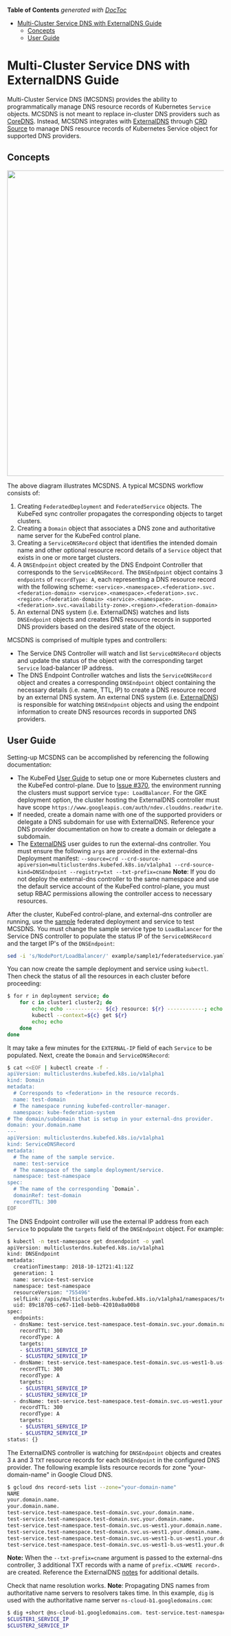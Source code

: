 <!-- START doctoc generated TOC please keep comment here to allow auto update -->
<!-- DON'T EDIT THIS SECTION, INSTEAD RE-RUN doctoc TO UPDATE -->
**Table of Contents**  *generated with [DocToc](https://github.com/thlorenz/doctoc)*

- [Multi-Cluster Service DNS with ExternalDNS Guide](#multi-cluster-service-dns-with-externaldns-guide)
  - [Concepts](#concepts)
  - [User Guide](#user-guide)

<!-- END doctoc generated TOC please keep comment here to allow auto update -->

# Multi-Cluster Service DNS with ExternalDNS Guide

Multi-Cluster Service DNS (MCSDNS) provides the ability to programmatically manage DNS resource records of Kubernetes
`Service` objects. MCSDNS is not meant to replace in-cluster DNS providers such as [CoreDNS](https://coredns.io/).
Instead, MCSDNS integrates with [ExternalDNS](https://github.com/kubernetes-incubator/external-dns) through
[CRD Source](https://github.com/kubernetes-incubator/external-dns/blob/master/docs/contributing/crd-source.md) to manage
DNS resource records of Kubernetes Service object for supported DNS providers.

## Concepts

<p align="center"><img src="./images/servicedns-with-externaldns.png" width="711"></p>

The above diagram illustrates MCSDNS. A typical MCSDNS workflow consists of:

1. Creating `FederatedDeployment` and `FederatedService` objects. The KubeFed sync
   controller propagates the corresponding objects to target clusters.
2. Creating a `Domain` object that associates a DNS zone and authoritative name server for the KubeFed control plane.
3. Creating a `ServiceDNSRecord` object that identifies the intended domain name and other optional resource
   record details of a `Service` object that exists in one or more target clusters.
4. A `DNSEndpoint` object created by the DNS Endpoint Controller that corresponds to the `ServiceDNSRecord`. The
   `DNSEndpoint` object contains 3 `endpoints` of `recordType: A`, each representing a DNS resource record with the
   following scheme:
   `<service>.<namespace>.<federation>.svc.<federation-domain> <service>.<namespace>.<federation>.svc.<region>.<federation-domain> <service>.<namespace>.<federation>.svc.<availability-zone>.<region>.<federation-domain>`
5. An external DNS system (i.e. ExternalDNS) watches and lists `DNSEndpoint` objects and creates DNS resource records
   in supported DNS providers based on the desired state of the object.

MCSDNS is comprised of multiple types and controllers:

- The Service DNS Controller will watch and list `ServiceDNSRecord` objects and update the status of the object with the
  corresponding target `Service` load-balancer IP address.
- The DNS Endpoint Controller watches and lists the `ServiceDNSRecord` object and creates a corresponding `DNSEndpoint`
  object containing the necessary details (i.e. name, TTL, IP) to create a DNS resource record by an external DNS system.
  An external DNS system (i.e. [ExternalDNS](https://github.com/kubernetes-incubator/external-dns)) is responsible for
  watching `DNSEndpoint` objects and using the endpoint information to create DNS resources records in supported DNS
  providers.

## User Guide

Setting-up MCSDNS can be accomplished by referencing the following documentation:

- The KubeFed [User Guide](userguide.md) to setup one or more Kubernetes clusters and the KubeFed
  control-plane. Due to [Issue #370](https://github.com/kubernetes-sigs/kubefed/issues/370), the environment running
  the clusters must support service `type: LoadBalancer`. For the GKE deployment option, the cluster hosting the ExternalDNS controller must have scope
  `https://www.googleapis.com/auth/ndev.clouddns.readwrite`.
- If needed, create a domain name with one of the supported providers or delegate a DNS subdomain for use with
  ExternalDNS. Reference your DNS provider documentation on how to create a domain or delegate a subdomain.
- The [ExternalDNS](https://github.com/kubernetes-incubator/external-dns) user guides to run the external-dns
  controller. You must ensure the following `args` are provided in the external-dns Deployment manifest:
  `--source=crd --crd-source-apiversion=multiclusterdns.kubefed.k8s.io/v1alpha1 --crd-source-kind=DNSEndpoint --registry=txt --txt-prefix=cname`
  **Note**: If you do not deploy the external-dns controller to the same namespace and use the default service account
  of the KubeFed control-plane, you must setup RBAC permissions allowing the controller access to necessary
  resources.

After the cluster, KubeFed control-plane, and external-dns controller are running, use the
[sample](../example/sample1) federated deployment and service to test MCSDNS. You must change the sample service type to
`LoadBalancer` for the Service DNS controller to populate the status IP of the `ServiceDNSRecord` and the target IP's of
the `DNSEndpoint`:

```bash
sed -i 's/NodePort/LoadBalancer/' example/sample1/federatedservice.yaml
```

You can now create the sample deployment and service using `kubectl`. Then check the status of all the resources in each
cluster before proceeding:

```bash
$ for r in deployment service; do
    for c in cluster1 cluster2; do
        echo; echo ------------ ${c} resource: ${r} ------------; echo
        kubectl --context=${c} get ${r}
        echo; echo
    done
done
```

It may take a few minutes for the `EXTERNAL-IP` field of each `Service` to be populated. Next, create the
`Domain` and `ServiceDNSRecord`:

```bash
$ cat <<EOF | kubectl create -f -
apiVersion: multiclusterdns.kubefed.k8s.io/v1alpha1
kind: Domain
metadata:
  # Corresponds to <federation> in the resource records.
  name: test-domain
  # The namespace running kubefed-controller-manager.
  namespace: kube-federation-system
# The domain/subdomain that is setup in your external-dns provider.
domain: your.domain.name
---
apiVersion: multiclusterdns.kubefed.k8s.io/v1alpha1
kind: ServiceDNSRecord
metadata:
  # The name of the sample service.
  name: test-service
  # The namespace of the sample deployment/service.
  namespace: test-namespace
spec:
  # The name of the corresponding `Domain`.
  domainRef: test-domain
  recordTTL: 300
EOF
```

The DNS Endpoint controller will use the external IP address from each `Service` to populate the `targets` field of the
`DNSEndpoint` object. For example:

```bash
$ kubectl -n test-namespace get dnsendpoint -o yaml
apiVersion: multiclusterdns.kubefed.k8s.io/v1alpha1
kind: DNSEndpoint
metadata:
  creationTimestamp: 2018-10-12T21:41:12Z
  generation: 1
  name: service-test-service
  namespace: test-namespace
  resourceVersion: "755496"
  selfLink: /apis/multiclusterdns.kubefed.k8s.io/v1alpha1/namespaces/test-namespace/dnsendpoints/service-test-service
  uid: 89c18705-ce67-11e8-bebb-42010a8a00b8
spec:
  endpoints:
  - dnsName: test-service.test-namespace.test-domain.svc.your.domain.name
    recordTTL: 300
    recordType: A
    targets:
    - $CLUSTER1_SERVICE_IP
    - $CLUSTER2_SERVICE_IP
  - dnsName: test-service.test-namespace.test-domain.svc.us-west1-b.us-west1.your.domain.name
    recordTTL: 300
    recordType: A
    targets:
    - $CLUSTER1_SERVICE_IP
    - $CLUSTER2_SERVICE_IP
  - dnsName: test-service.test-namespace.test-domain.svc.us-west1.your.domain.name
    recordTTL: 300
    recordType: A
    targets:
    - $CLUSTER1_SERVICE_IP
    - $CLUSTER2_SERVICE_IP
status: {}
```

The ExternalDNS controller is watching for `DNSEndpoint` objects and creates 3 `A` and 3 `TXT` resource records for
each `DNSEndpoint` in the configured DNS provider. The following example lists resource records for zone
"your-domain-name" in Google Cloud DNS.

```bash
$ gcloud dns record-sets list --zone="your-domain-name"
NAME                                                                               TYPE  TTL    DATA
your.domain.name.                                                                  NS    21600  ns-cloud-b1.googledomains.com.,ns-cloud-b2.googledomains.com.,ns-cloud-b3.googledomains.com.,ns-cloud-b4.googledomains.com.
your.domain.name.                                                                  SOA   21600  ns-cloud-b1.googledomains.com. cloud-dns-hostmaster.google.com. 6 21600 3600 259200 300
test-service.test-namespace.test-domain.svc.your.domain.name.                      A     300    $CLUSTER1_SERVICE_IP,$CLUSTER2_SERVICE_IP
test-service.test-namespace.test-domain.svc.your.domain.name.                      TXT   300    "heritage=external-dns,external-dns/owner=my-identifier"
test-service.test-namespace.test-domain.svc.us-west1.your.domain.name.             A     300    $CLUSTER1_SERVICE_IP,$CLUSTER2_SERVICE_IP
test-service.test-namespace.test-domain.svc.us-west1.your.domain.name.             TXT   300    "heritage=external-dns,external-dns/owner=my-identifier"
test-service.test-namespace.test-domain.svc.us-west1-b.us-west1.your.domain.name.  A     300    $CLUSTER1_SERVICE_IP,$CLUSTER2_SERVICE_IP
test-service.test-namespace.test-domain.svc.us-west1-b.us-west1.your.domain.name.  TXT   300    "heritage=external-dns,external-dns/owner=my-identifier"
```

**Note:** When the `--txt-prefix=cname` argument is passed to the external-dns controller, 3 additional TXT records with
a name of `prefix.<CNAME record>.` are created. Reference the ExternalDNS
[notes](https://github.com/kubernetes-incubator/external-dns#note) for additional details.

Check that name resolution works. **Note**: Propagating DNS names from authoritative name servers to
resolvers takes time. In this example, `dig` is used with the authoritative name server
`ns-cloud-b1.googledomains.com`:

```bash
$ dig +short @ns-cloud-b1.googledomains.com. test-service.test-namespace.test-domain.svc.your.domain.name
$CLUSTER1_SERVICE_IP
$CLUSTER2_SERVICE_IP
```
